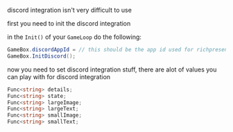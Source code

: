 discord integration isn't very difficult to use

first you need to init the discord integration

in the `Init()` of your `GameLoop` do the following:

```C#
GameBox.discordAppId = // this should be the app id used for richpresence
GameBox.InitDiscord();
```
now you need to set discord integration stuff, there are alot of values you can play with for discord integration

```c#
Func<string> details;
Func<string> state;
Func<string> largeImage;
Func<string> largeText;
Func<string> smallImage;
Func<string> smallText;
```



